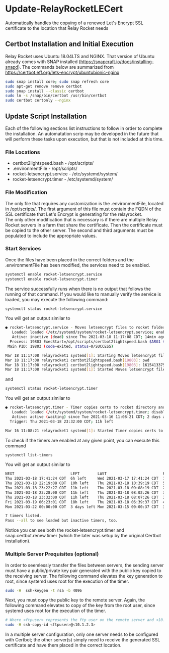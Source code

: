 # Update-RelayRocketLECert
Automatically handles the copying of a renewed Let's Encrypt SSL certificate to the location that Relay Rocket needs

## Certbot Installation and Initial Execution
Relay Rocket uses Ubuntu 18.04LTS and NGINX.  That version of Ubuntu already comes with SNAP installed (https://snapcraft.io/docs/installing-snapd).  The commands below are summarized from https://certbot.eff.org/lets-encrypt/ubuntubionic-nginx
```bash
sudo snap install core; sudo snap refresh core
sudo apt-get remove remove certbot
sudo snap install --classic certbot
sudo ln -s /snap/bin/certbot /usr/bin/certbot
sudo certbot certonly --nginx
```
## Update Script Installation
Each of the following sections list instructions to follow in order to complete the installation.  An automatation scrip may be developed in the future that will perform these tasks upon execution, but that is not included at this time.

### File Locations
* certbot2lightspeed.bash - /opt/scripts/
* .environmentFile - /opt/scripts/
* rocket-letsencrypt.service - /etc/systemd/system/
* rocket-letsencrypt.timer - /etc/systemd/system/

### File Modification
The only file that requires any customization is the .environmentFile, located in /opt/scripts/.  The first argument of this file must contain the FQDN of the SSL certificate that Let's Encrypt is generating for the relayrocket.  
The only other modification that is necessary is if there are multiple Relay Rocket servers in a farm that share the certificate.  Then the certificate must be copied to the other server.  The second and third arguments must be populated to include the appropriate values.

### Start Services
Once the files have been placed in the correct folders and the .environmentFile has been modified, the services need to be enabled.
```bash
systemctl enable rocket-letsencrypt.service
systemctl enable rocket-letsencrypt.timer
```
The service successfully runs when there is no output that follows the running of that command.  If you would like to manually verify the service is loaded, you may execute the following command:
```bash
systemctl status rocket-letsencrypt.service
```
You will get an output similar to
```bash
● rocket-letsencrypt.service - Moves letsencrypt files to rocket folder
   Loaded: loaded (/etc/systemd/system/rocket-letsencrypt.service; enabled; vendor preset: enabled)
   Active: inactive (dead) since Thu 2021-03-18 11:17:08 CDT; 14min ago
  Process: 19803 ExecStart=/opt/scripts/certbot2lightspeed.bash $ARG1 $ARG2 $ARG3 (code=exited, status=0/SUCCESS)
 Main PID: 19803 (code=exited, status=0/SUCCESS)

Mar 18 11:17:08 relayrocket1 systemd[1]: Starting Moves letsencrypt files to rocket folder...
Mar 18 11:17:08 relayrocket1 certbot2lightspeed.bash[19803]: pwd
Mar 18 11:17:08 relayrocket1 certbot2lightspeed.bash[19803]: 1615413375
Mar 18 11:17:08 relayrocket1 systemd[1]: Started Moves letsencrypt files to rocket folder.
```
and
```bash
systemctl status rocket-letsencrypt.timer
```
You will get an output similar to
```bash
● rocket-letsencrypt.timer - Timer copies certs to rocket directory and to other server
   Loaded: loaded (/etc/systemd/system/rocket-letsencrypt.timer; disabled; vendor preset: enabled)
   Active: active (waiting) since Tue 2021-03-16 11:08:21 CDT; 2 days ago
  Trigger: Thu 2021-03-18 23:32:00 CDT; 11h left

Mar 16 11:08:21 relayrocket1 systemd[1]: Started Timer copies certs to rocket directory and to other server.
```

To check if the timers are enabled at any given point, you can execute this command
```bash
systemctl list-timers
```
You will get an output similar to
```bash
NEXT                         LEFT        LAST                         PASSED       UNIT                         ACTIVATES
Thu 2021-03-18 17:41:24 CDT  6h left     Wed 2021-03-17 17:41:24 CDT  17h ago      systemd-tmpfiles-clean.timer systemd-tmpfiles-clean.service
Thu 2021-03-18 22:19:08 CDT  10h left    Thu 2021-03-18 10:39:19 CDT  54min ago    apt-daily.timer              apt-daily.service
Thu 2021-03-18 23:22:27 CDT  11h left    Thu 2021-03-18 09:08:19 CDT  2h 25min ago motd-news.timer              motd-news.service
Thu 2021-03-18 23:28:00 CDT  11h left    Thu 2021-03-18 08:02:26 CDT  3h 31min ago snap.certbot.renew.timer     snap.certbot.renew.service
Thu 2021-03-18 23:32:00 CDT  11h left    Thu 2021-03-18 08:07:26 CDT  3h 26min ago rocket-letsencrypt.timer     rocket-letsencrypt.service
Fri 2021-03-19 06:23:01 CDT  18h left    Thu 2021-03-18 06:39:37 CDT  4h 54min ago apt-daily-upgrade.timer      apt-daily-upgrade.service
Mon 2021-03-22 00:00:00 CDT  3 days left Mon 2021-03-15 00:00:37 CDT  3 days ago   fstrim.timer                 fstrim.service

7 timers listed.
Pass --all to see loaded but inactive timers, too.
```
Notice you can see both the rocket-letsencrypt.timer and snap.certbot.renew.timer (which the later was setup by the original Certbot installation).

### Multiple Server Prequisites (optional)
In order to seemlessly transfer the files between servers, the sending server must have a public/private key pair generated with the public key copied to the receiving server. The following command elevates the key generation to root, since systemd uses root for the execution of the timer. 
```bash
sudo -H  ssh-keygen -t rsa -b 4096
```
Next, you must copy the public key to the remote server.  Again, the following command elevates to copy of the key from the root user, since systemd uses root for the execution of the timer. 
```bash
# Where <ftpuser> represents the ftp user on the remote server and <10.1.2.3> represents the IP address of the local server
sudo -H ssh-copy-id <ftpuser>@<10.1.2.3>
```
In a multiple server configuration, only one server needs to be configured with Certbot; the other server(s) simply need to receive the generated SSL certificate and have them placed in the correct location.
